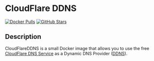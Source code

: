 # CloudFlare DDNS

[![Docker Pulls](https://img.shields.io/docker/pulls/hotio/cloudflare-ddns?style=flat-square&color=607D8B&label=docker%20pulls&logo=docker)](https://hub.docker.com/r/hotio/cloudflare-ddns)
[![GitHub Stars](https://img.shields.io/github/stars/hotio/docker-cloudflare-ddns?style=flat-square&color=607D8B&label=github%20stars&logo=github)](https://github.com/hotio/docker-cloudflare-ddns)

## Description

CloudFlareDDNS is a small Docker image that allows you to use the free [CloudFlare DNS Service](https://www.cloudflare.com/dns/) as a Dynamic DNS Provider ([DDNS](https://en.wikipedia.org/wiki/Dynamic_DNS)).
